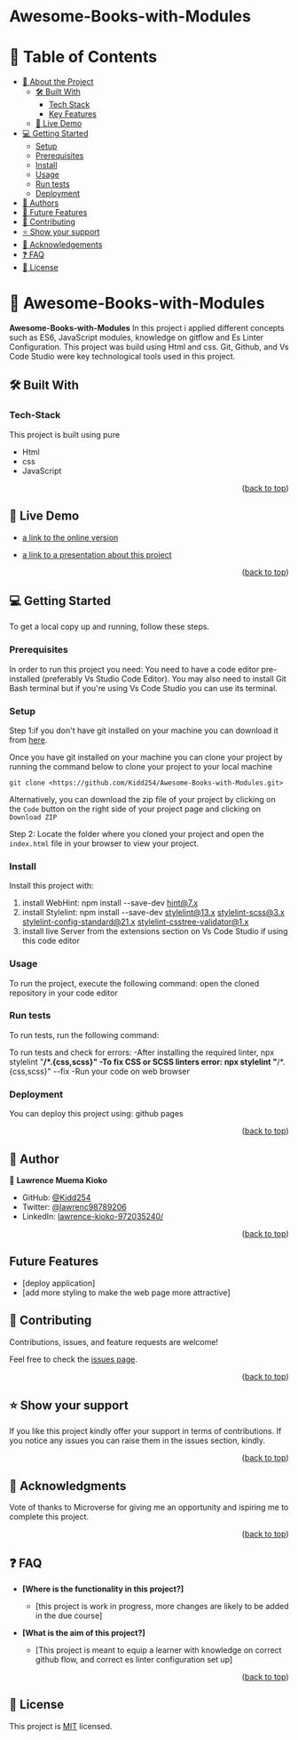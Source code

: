# Awesome-Books-with-Modules
# 📗 Table of Contents

- [📖 About the Project](#about-project)
  - [🛠 Built With](#built-with)
    - [Tech Stack](#tech-stack)
    - [Key Features](#key-features)
  - [🚀 Live Demo](#live-demo)
- [💻 Getting Started](#getting-started)
  - [Setup](#setup)
  - [Prerequisites](#prerequisites)
  - [Install](#install)
  - [Usage](#usage)
  - [Run tests](#run-tests)
  - [Deployment](#triangular_flag_on_post-deployment)
- [👥 Authors](#authors)
- [🔭 Future Features](#future-features)
- [🤝 Contributing](#contributing)
- [⭐️ Show your support](#support)
- [🙏 Acknowledgements](#acknowledgements)
- [❓ FAQ](#faq)
- [📝 License](#license)



# 📖 Awesome-Books-with-Modules <a name="about-project"></a>
**Awesome-Books-with-Modules** In this project i applied different concepts such as ES6, JavaScript modules,  knowledge on gitflow and Es Linter Configuration. This project was build using Html and css. Git, Github, and Vs Code Studio were key technological tools used in this project.

## 🛠 Built With <a name="built-with"> </a>
### Tech-Stack 
This project is built using pure 
- Html 
- css
- JavaScript

<p align="right">(<a href="#readme-top">back to top</a>)</p>

<!-- LIVE DEMO -->

## 🚀 Live Demo <a name="live-demo"></a>

- [a link to the online version](https://kidd254.github.io/Awesome-Books-with-Modules/)

- [a link to a presentation about this project]()



<p align="right">(<a href="#readme-top">back to top</a>)</p>



## 💻 Getting Started <a name="getting-started"></a>

To get a local copy up and running, follow these steps.

### Prerequisites

In order to run this project you need:
You need to have a code editor pre-installed (preferably Vs Studio Code Editor). You may also need to install Git Bash terminal but if you're using Vs Code Studio you can use its terminal.


### Setup

Step 1:if you don't have git installed on your machine you can download it from [here](https://git-scm.com/downloads).

Once you have git installed on your machine you can clone your project by running the command below to clone your project to your local machine

`git clone <https://github.com/Kidd254/Awesome-Books-with-Modules.git>`

Alternatively, you can download the zip file of your project by clicking on the `Code` button on the right side of your project page and clicking on `Download ZIP`

Step 2: Locate the folder where you cloned your project and open the `index.html` file in your browser to view your project.

### Install

Install this project with:

1. install WebHint: npm install --save-dev hint@7.x
2. install Stylelint: npm install --save-dev stylelint@13.x stylelint-scss@3.x stylelint-config-standard@21.x stylelint-csstree-validator@1.x
3. install live Server from the extensions section on Vs Code Studio if using this code editor

### Usage

To run the project, execute the following command:
open the cloned repository in your code editor

### Run tests

To run tests, run the following command:

To run tests and check for errors:
-After installing the required linter, npx stylelint "**/*.{css,scss}"
-To fix CSS or SCSS linters error: npx stylelint "**/*.{css,scss}" --fix
-Run your code on web browser

### Deployment

You can deploy this project using: github pages

<p align="right">(<a href="#readme-top">back to top</a>)</p>


## 👥 Author <a name="authors"></a>

👤 **Lawrence Muema Kioko**
  
- GitHub: [@Kidd254](https://github.com/Kidd254)
- Twitter: [@lawrenc98789206](https://twitter.com/lawrenc98789206)
- LinkedIn: [lawrence-kioko-972035240/](https://www.linkedin.com/in/lawrence-kioko-972035240/)

<p align="right">(<a href="#readme-top">back to top</a>)</p>

## Future Features
- [deploy application]
- [add more styling to make the web page more attractive]


## 🤝 Contributing <a name="contributing"></a>

Contributions, issues, and feature requests are welcome!

Feel free to check the [issues page](../../issues/).

<p align="right">(<a href="#readme-top">back to top</a>)</p>

<!-- SUPPORT -->

## ⭐️ Show your support <a name="support"></a>

If you like this project kindly offer your support in terms of contributions. If you notice any issues you can raise them in the issues section, kindly. 

<p align="right">(<a href="#readme-top">back to top</a>)</p>

## 🙏 Acknowledgments <a name="acknowledgements"></a>

Vote of thanks to Microverse for giving me an opportunity and ispiring me to complete this project.

<p align="right">(<a href="#readme-top">back to top</a>)</p>


## ❓ FAQ <a name="faq"></a>

- **[Where is the functionality in this project?]**

  - [this project is work in progress, more changes are likely to be added in the due course]

- **[What is the aim of this project?]**

  - [This project is meant to equip a learner with knowledge on correct github flow, and correct es linter configuration set up]

<p align="right">(<a href="#readme-top">back to top</a>)</p>

## 📝 License <a name="license"></a>

This project is [MIT](./LICENSE) licensed.


